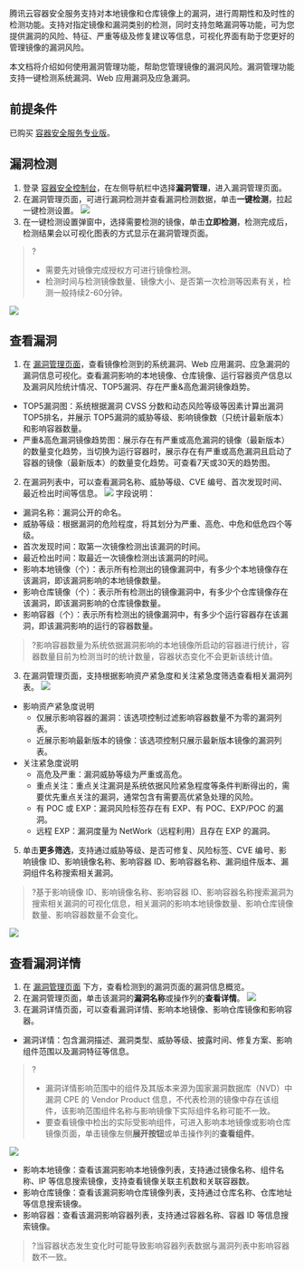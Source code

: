 腾讯云容器安全服务支持对本地镜像和仓库镜像上的漏洞，进行周期性和及时性的检测功能。支持对指定镜像和漏洞类别的检测，同时支持忽略漏洞等功能，可为您提供漏洞的风险、特征、严重等级及修复建议等信息，可视化界面有助于您更好的管理镜像的漏洞风险。

本文档将介绍如何使用漏洞管理功能，帮助您管理镜像的漏洞风险。漏洞管理功能支持一键检测系统漏洞、Web 应用漏洞及应急漏洞。


## 前提条件
已购买 [容器安全服务专业版](https://cloud.tencent.com/document/product/1285/57776)。


## 漏洞检测
1. 登录 [容器安全控制台](https://console.cloud.tencent.com/tcss)，在左侧导航栏中选择**漏洞管理**，进入漏洞管理页面。
2. 在漏洞管理页面，可进行漏洞检测并查看漏洞检测数据，单击**一键检测**，拉起一键检测设置。
![](https://qcloudimg.tencent-cloud.cn/raw/f07288854d7f1c6714260a9f54cd6eca.png)
3. 在一键检测设置弹窗中，选择需要检测的镜像，单击**立即检测**，检测完成后，检测结果会以可视化图表的方式显示在漏洞管理页面。
>?
>- 需要先对镜像完成授权方可进行镜像检测。
>- 检测时间与检测镜像数量、镜像大小、是否第一次检测等因素有关，检测一般持续2-60分钟。
>
![](https://qcloudimg.tencent-cloud.cn/raw/52ae156fe125f3c71a4953c6d5107706.png)

## 查看漏洞
1. 在 [漏洞管理页面](https://console.cloud.tencent.com/tcss/vulnerability/imageVul)，查看镜像检测到的系统漏洞、Web 应用漏洞、应急漏洞的漏洞信息可视化。查看漏洞影响的本地镜像、仓库镜像、运行容器资产信息以及漏洞风险统计情况、TOP5漏洞、存在严重&高危漏洞镜像趋势。
  - TOP5漏洞图：系统根据漏洞 CVSS 分数和动态风险等级等因素计算出漏洞 TOP5排名，并展示 TOP5漏洞的威胁等级、影响镜像数（只统计最新版本）和影响容器数量。 
  - 严重&高危漏洞镜像趋势图：展示存在有严重或高危漏洞的镜像（最新版本）的数量变化趋势，当切换为运行容器时，展示存在有严重或高危漏洞且启动了容器的镜像（最新版本）的数量变化趋势。可查看7天或30天的趋势图。
2. 在漏洞列表中，可以查看漏洞名称、威胁等级、CVE 编号、首次发现时间、最近检出时间等信息。
![](https://qcloudimg.tencent-cloud.cn/raw/e5ed2f064f57c5b40f910f1a223cb57a.png)
字段说明：
 - 漏洞名称：漏洞公开的命名。
 - 威胁等级：根据漏洞的危险程度，将其划分为严重、高危、中危和低危四个等级。
 - 首次发现时间：取第一次镜像检测出该漏洞的时间。
 - 最近检出时间：取最近一次镜像检测出该漏洞的时间。
 - 影响本地镜像（个）：表示所有检测出的镜像漏洞中，有多少个本地镜像存在该漏洞，即该漏洞影响的本地镜像数量。
 - 影响仓库镜像（个）：表示所有检测出的镜像漏洞中，有多少个仓库镜像存在该漏洞，即该漏洞影响的仓库镜像数量。
 - 影响容器（个）：表示所有检测出的镜像漏洞中，有多少个运行容器存在该漏洞，即该漏洞影响的运行的容器数量。
>?影响容器数量为系统依据漏洞影响的本地镜像所启动的容器进行统计，容器数量目前为检测当时的统计数量，容器状态变化不会更新该统计值。
>
3. 在漏洞管理页面，支持根据影响资产紧急度和关注紧急度筛选查看相关漏洞列表。
![](https://qcloudimg.tencent-cloud.cn/raw/99e6f5edb5d979d94d5cf67ff42617c7.png)
 - 影响资产紧急度说明
   - 仅展示影响容器的漏洞：该选项控制过滤影响容器数量不为零的漏洞列表。
   - 近展示影响最新版本的镜像：该选项控制只展示最新版本镜像的漏洞列表。
 - 关注紧急度说明
    - 高危及严重：漏洞威胁等级为严重或高危。
    - 重点关注：重点关注漏洞是系统依据风险紧急程度等条件判断得出的，需要优先重点关注的漏洞，通常包含有需要高优紧急处理的风险。
    - 有 POC 或 EXP：漏洞风险标签存在有 EXP、有 POC、EXP/POC 的漏洞。
    - 远程 EXP：漏洞度量为 NetWork（远程利用）且存在 EXP 的漏洞。
5.	单击**更多筛选**，支持通过威胁等级、是否可修复、风险标签、CVE 编号、影响镜像 ID、影响镜像名称、影响容器 ID、影响容器名称、漏洞组件版本、漏洞组件名称搜索相关漏洞。
>?基于影响镜像 ID、影响镜像名称、影响容器 ID、影响容器名称搜索漏洞为搜索相关漏洞的可视化信息，相关漏洞的影响本地镜像数量、影响仓库镜像数量、影响容器数量不会变化。
>
![](https://qcloudimg.tencent-cloud.cn/raw/36202b108eea8ddafeec7911cd3ab49e.png)

## 查看漏洞详情
1. 在 [漏洞管理页面](https://console.cloud.tencent.com/tcss/vulnerability/imageVul) 下方，查看检测到的漏洞页面的漏洞信息概览。
2. 在漏洞管理页面，单击该漏洞的**漏洞名称**或操作列的**查看详情**。
![](https://qcloudimg.tencent-cloud.cn/raw/4522e02d92105baf7db179c5dbcb7a9a.png)
3. 在漏洞详情页面，可以查看漏洞详情、影响本地镜像、影响仓库镜像和影响容器。
 - 漏洞详情：包含漏洞描述、漏洞类型、威胁等级、披露时间、修复方案、影响组件范围以及漏洞特征等信息。
>?
>- 漏洞详情影响范围中的组件及其版本来源为国家漏洞数据库（NVD）中漏洞 CPE 的 Vendor Product 信息，不代表检测的镜像中存在该组件，该影响范围组件名称与影响镜像下实际组件名称可能不一致。
>- 要查看镜像中检出的实际受影响组件，可进入影响本地镜像或影响仓库镜像页面，单击镜像左侧**展开按钮**或单击操作列的**查看组件**。
>
 ![](https://qcloudimg.tencent-cloud.cn/raw/20a063967d2f83a989e851c66ab57b30.png)
 - 影响本地镜像：查看该漏洞影响本地镜像列表，支持通过镜像名称、组件名称、IP 等信息搜索镜像，支持查看镜像关联主机数和关联容器数。
 - 影响仓库镜像：查看该漏洞影响仓库镜像列表，支持通过仓库名称、仓库地址等信息搜索镜像。
 - 影响容器：查看该漏洞影响容器列表，支持通过容器名称、容器 ID 等信息搜索镜像。
>?当容器状态发生变化时可能导致影响容器列表数据与漏洞列表中影响容器数不一致。



